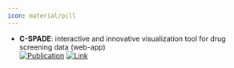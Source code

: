 ```yaml
---
icon: material/pill
---
```


- **C-SPADE**: interactive and innovative visualization tool for drug screening data (web-app)  
	[![Publication](https://img.shields.io/badge/Publication-Citations:17-blue?style=for-the-badge&logo=bookstack)](https://doi.org/10.1093/nar/gkx384) [![Link](https://img.shields.io/badge/Link-offline-red?style=for-the-badge&logo=xamarin&logoColor=red)](https://cspade.fimm.fi/help) 
